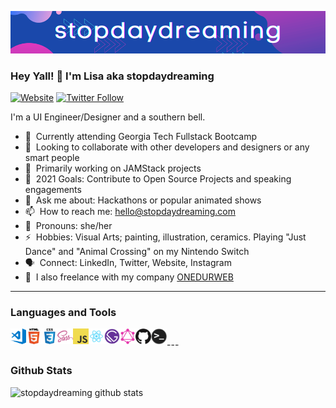 ![stopdaydreaming](stopdaydreaming.png)

### Hey Yall! 👋&nbsp;I'm Lisa aka stopdaydreaming

[![Website](https://img.shields.io/website?label=stopdaydreaming.com&style=for-the-badge&url=https%3A%2F%2Fstopdaydreaming.com)](https://stopdaydreaming.com)
[![Twitter Follow](https://img.shields.io/twitter/follow/stopdaydreaming?color=1DA1F2&logo=twitter&style=for-the-badge)](https://twitter.com/intent/follow?original_referer=https%3A%2F%2Fgithub.com%2Fstopdaydreaming&screen_name=stopdaydreaming)


I'm a UI Engineer/Designer and a southern bell.
- 🌱 &nbsp;Currently attending Georgia Tech Fullstack Bootcamp
- 👯 &nbsp;Looking to collaborate with other developers and designers or any smart people
- 🤔 &nbsp;Primarily working on JAMStack projects
- 🙌 &nbsp;2021 Goals: Contribute to Open Source Projects and speaking engagements
- 💬 &nbsp;Ask me about: Hackathons or popular animated shows
- 📫 &nbsp;How to reach me: hello@stopdaydreaming.com
- 💅 &nbsp;Pronouns: she/her
- ⚡  &nbsp;Hobbies: Visual Arts; painting, illustration, ceramics. Playing "Just Dance" and "Animal Crossing" on my Nintendo Switch
- 🗣 &nbsp;Connect: LinkedIn, Twitter, Website, Instagram
- 💼 &nbsp;I also freelance with my company [ONEDURWEB](https://onedurweb.com/)

---

### Languages and Tools
<img align="left" alt="Visual Studio Code" width="25px" src="https://raw.githubusercontent.com/github/explore/80688e429a7d4ef2fca1e82350fe8e3517d3494d/topics/visual-studio-code/visual-studio-code.png" />
<img align="left" alt="HTML5" width="25px" src="https://raw.githubusercontent.com/github/explore/80688e429a7d4ef2fca1e82350fe8e3517d3494d/topics/html/html.png" />
<img align="left" alt="CSS3" width="25px" src="https://raw.githubusercontent.com/github/explore/80688e429a7d4ef2fca1e82350fe8e3517d3494d/topics/css/css.png" />
<img align="left" alt="Sass" width="25px" src="https://raw.githubusercontent.com/github/explore/80688e429a7d4ef2fca1e82350fe8e3517d3494d/topics/sass/sass.png" />
<img align="left" alt="JavaScript" width="25px" src="https://raw.githubusercontent.com/github/explore/80688e429a7d4ef2fca1e82350fe8e3517d3494d/topics/javascript/javascript.png" />
<img align="left" alt="React" width="25px" src="https://raw.githubusercontent.com/github/explore/80688e429a7d4ef2fca1e82350fe8e3517d3494d/topics/react/react.png" />
<img align="left" alt="Gatsby" width="25px" src="https://raw.githubusercontent.com/github/explore/e94815998e4e0713912fed477a1f346ec04c3da2/topics/gatsby/gatsby.png" />
<img align="left" alt="GraphQL" width="25px" src="https://raw.githubusercontent.com/github/explore/80688e429a7d4ef2fca1e82350fe8e3517d3494d/topics/graphql/graphql.png" />
<img align="left" alt="GitHub" width="25px" src="https://raw.githubusercontent.com/github/explore/78df643247d429f6cc873026c0622819ad797942/topics/github/github.png" />
<img align="left" alt="Terminal" width="25px" src="https://raw.githubusercontent.com/github/explore/80688e429a7d4ef2fca1e82350fe8e3517d3494d/topics/terminal/terminal.png" />     

<br>
---

### Github Stats
![stopdaydreaming github stats](https://github-readme-stats.vercel.app/api?username=stopdaydreaming&show_icons=true)